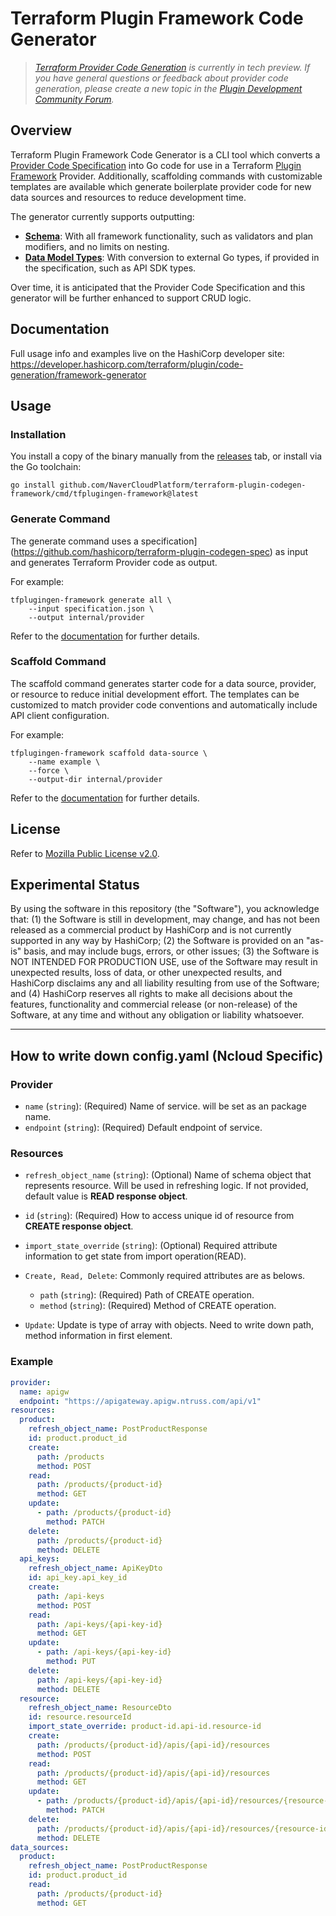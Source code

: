 # Terraform Plugin Framework Code Generator

> _[Terraform Provider Code Generation](https://developer.hashicorp.com/terraform/plugin/code-generation) is currently in tech preview. If you have general questions or feedback about provider code generation, please create a new topic in the [Plugin Development Community Forum](https://discuss.hashicorp.com/c/terraform-providers/tf-plugin-sdk)._

## Overview

Terraform Plugin Framework Code Generator is a CLI tool which converts a [Provider Code Specification](https://developer.hashicorp.com//terraform/plugin/code-generation/specification) into Go code for use in a Terraform [Plugin Framework](https://developer.hashicorp.com/terraform/plugin/framework) Provider. Additionally, scaffolding commands with customizable templates are available which generate boilerplate provider code for new data sources and resources to reduce development time.

The generator currently supports outputting:

 * **[Schema](https://developer.hashicorp.com/terraform/plugin/framework/handling-data/schemas)**: With all framework functionality, such as validators and plan modifiers, and no limits on nesting.
 * **[Data Model Types](https://developer.hashicorp.com/terraform/plugin/framework/handling-data/accessing-values#get-the-entire-configuration-plan-or-state)**: With conversion to external Go types, if provided in the specification, such as API SDK types.
 
Over time, it is anticipated that the Provider Code Specification and this generator will be further enhanced to support CRUD logic.

## Documentation

Full usage info and examples live on the HashiCorp developer site: https://developer.hashicorp.com/terraform/plugin/code-generation/framework-generator

## Usage

### Installation

You install a copy of the binary manually from the [releases](https://github.com/NaverCloudPlatform/terraform-plugin-codegen-framework/releases) tab, or install via the Go toolchain:

```shell
go install github.com/NaverCloudPlatform/terraform-plugin-codegen-framework/cmd/tfplugingen-framework@latest
```

### Generate Command

The generate command uses a specification](https://github.com/hashicorp/terraform-plugin-codegen-spec) as input and generates Terraform Provider code as output.

For example:

```shell
tfplugingen-framework generate all \
    --input specification.json \
    --output internal/provider
```

Refer to the [documentation](https://developer.hashicorp.com/terraform/plugin/code-generation/framework-generator#generate-command) for further details.

### Scaffold Command

The scaffold command generates starter code for a data source, provider, or resource to reduce initial development effort. The templates can be customized to match provider code conventions and automatically include API client configuration.

For example:

```shell
tfplugingen-framework scaffold data-source \
    --name example \
    --force \
    --output-dir internal/provider
```

Refer to the [documentation](https://developer.hashicorp.com/terraform/plugin/code-generation/framework-generator#scaffold-command) for further details.

## License

Refer to [Mozilla Public License v2.0](./LICENSE).

## Experimental Status

By using the software in this repository (the "Software"), you acknowledge that: (1) the Software is still in development, may change, and has not been released as a commercial product by HashiCorp and is not currently supported in any way by HashiCorp; (2) the Software is provided on an "as-is" basis, and may include bugs, errors, or other issues; (3) the Software is NOT INTENDED FOR PRODUCTION USE, use of the Software may result in unexpected results, loss of data, or other unexpected results, and HashiCorp disclaims any and all liability resulting from use of the Software; and (4) HashiCorp reserves all rights to make all decisions about the features, functionality and commercial release (or non-release) of the Software, at any time and without any obligation or liability whatsoever.

---

## How to write down config.yaml (Ncloud Specific)

### Provider

* `name` (`string`): (Required) Name of service. will be set as an package name.
* `endpoint` (`string`): (Required) Default endpoint of service.

### Resources

* `refresh_object_name` (`string`): (Optional) Name of schema object that represents resource. Will be used in refreshing logic. If not provided, default value is **READ response object**.
  
* `id` (`string`): (Required) How to access unique id of resource from **CREATE response object**.
  
* `import_state_override` (`string`): (Optional) Required attribute information to get state from import operation(READ).
  
* `Create, Read, Delete`: Commonly required attributes are as belows.
  * `path` (`string`): (Required) Path of CREATE operation.
  * `method` (`string`): (Required) Method of CREATE operation.
  
* `Update`: Update is type of array with objects. Need to write down path, method information in first element.

### Example

```yaml
provider:
  name: apigw
  endpoint: "https://apigateway.apigw.ntruss.com/api/v1"
resources:
  product:
    refresh_object_name: PostProductResponse
    id: product.product_id
    create:
      path: /products
      method: POST
    read:
      path: /products/{product-id}
      method: GET
    update:
      - path: /products/{product-id}
        method: PATCH
    delete:
      path: /products/{product-id}
      method: DELETE
  api_keys:
    refresh_object_name: ApiKeyDto
    id: api_key.api_key_id
    create:
      path: /api-keys
      method: POST
    read:
      path: /api-keys/{api-key-id}
      method: GET
    update:
      - path: /api-keys/{api-key-id}
        method: PUT
    delete:
      path: /api-keys/{api-key-id}
      method: DELETE
  resource:
    refresh_object_name: ResourceDto
    id: resource.resourceId
    import_state_override: product-id.api-id.resource-id
    create:
      path: /products/{product-id}/apis/{api-id}/resources
      method: POST
    read:
      path: /products/{product-id}/apis/{api-id}/resources
      method: GET
    update:
      - path: /products/{product-id}/apis/{api-id}/resources/{resource-id}
        method: PATCH
    delete:
      path: /products/{product-id}/apis/{api-id}/resources/{resource-id}
      method: DELETE
data_sources:
  product:
    refresh_object_name: PostProductResponse
    id: product.product_id
    read:
      path: /products/{product-id}
      method: GET
```